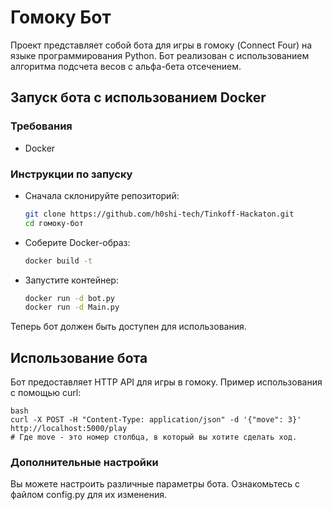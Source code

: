 
# Гомоку Бот

Проект представляет собой бота для игры в гомоку (Connect Four) на языке программирования Python. Бот реализован с использованием алгоритма подсчета весов с альфа-бета отсечением.

## Запуск бота с использованием Docker

### Требования

- Docker

### Инструкции по запуску

- Сначала склонируйте репозиторий:

   ```bash
   git clone https://github.com/h0shi-tech/Tinkoff-Hackaton.git
   cd гомоку-бот

- Соберите Docker-образ:

    ```bash
    docker build -t 

- Запустите контейнер:

    ```bash
    docker run -d bot.py
    docker run -d Main.py
Теперь бот должен быть доступен для использования.

## Использование бота
Бот предоставляет HTTP API для игры в гомоку. Пример использования с помощью curl:

    bash
    curl -X POST -H "Content-Type: application/json" -d '{"move": 3}' http://localhost:5000/play
    # Где move - это номер столбца, в который вы хотите сделать ход.

### Дополнительные настройки
Вы можете настроить различные параметры бота. Ознакомьтесь с файлом config.py для их изменения.



